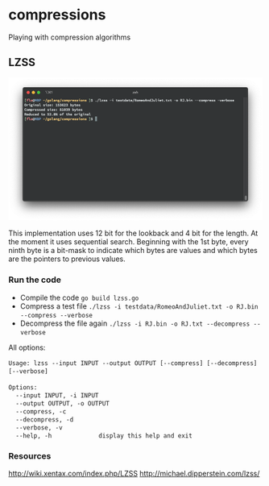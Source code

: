 # compressions
Playing with compression algorithms

## LZSS
![screenshot](screenshot.png)

This implementation uses 12 bit for the lookback and 4 bit for the length.
At the moment it uses sequential search.
Beginning with the 1st byte, every ninth byte is a bit-mask to indicate which 
bytes are values and which bytes are the pointers to previous values.

### Run the code
* Compile the code `go build lzss.go`
* Compress a test file `./lzss -i testdata/RomeoAndJuliet.txt -o RJ.bin --compress --verbose`
* Decompress the file again `./lzss -i RJ.bin -o RJ.txt --decompress --verbose`

All options:
```
Usage: lzss --input INPUT --output OUTPUT [--compress] [--decompress] [--verbose]

Options:
  --input INPUT, -i INPUT
  --output OUTPUT, -o OUTPUT
  --compress, -c
  --decompress, -d
  --verbose, -v
  --help, -h             display this help and exit
```

### Resources
http://wiki.xentax.com/index.php/LZSS
http://michael.dipperstein.com/lzss/ 